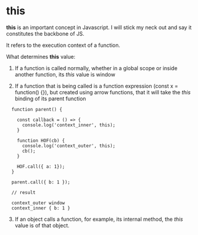# this


**this** is an important concept in Javascript. I will stick my neck out and say it constitutes the backbone of JS. 

It refers to the execution context of a function.

What determines **this** value:

1) If a function is called normally, whether in a global scope or inside another function, its *this* value is window

2) If a function that is being called is a function expression (const x = function() {}), but created using arrow functions, that it will take the *this* binding of its parent function

```
  function parent() {

    const callback = () => {
      console.log('context_inner', this);
    }

    function HOF(cb) {
      console.log('context_outer', this);
      cb();
    }

    HOF.call({ a: 1});
  }

  parent.call({ b: 1 });

  // result

  context_outer window
  context_inner { b: 1 }
```

3) If an object calls a function, for example, its internal method, the *this* value is of that object.